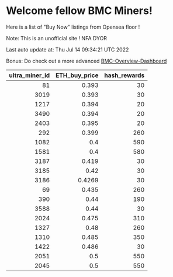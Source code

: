 # Welcome fellow BMC Miners!
Here is a list of "Buy Now" listings from Opensea floor !

Note: This is an unofficial site ! NFA DYOR

Last auto update at: Thu Jul 14 09:34:21 UTC 2022

Bonus: Do check out a more advanced [BMC-Overview-Dashboard](https://dune.com/defifunk/BMC-Overview-Dashboard)


|   ultra_miner_id |   ETH_buy_price |   hash_rewards |
|-----------------:|----------------:|---------------:|
|               81 |          0.393  |             30 |
|             3019 |          0.393  |             30 |
|             1217 |          0.394  |             20 |
|             3490 |          0.394  |             20 |
|             2403 |          0.395  |             20 |
|              292 |          0.399  |            260 |
|             1082 |          0.4    |            590 |
|             1581 |          0.4    |            580 |
|             3187 |          0.419  |             30 |
|             3185 |          0.42   |             30 |
|             3186 |          0.4269 |             30 |
|               69 |          0.435  |            260 |
|              390 |          0.44   |            190 |
|             3588 |          0.44   |             30 |
|             2024 |          0.475  |            310 |
|             1327 |          0.48   |            260 |
|             1310 |          0.485  |            350 |
|             1422 |          0.486  |             30 |
|             2051 |          0.5    |            550 |
|             2045 |          0.5    |            550 |